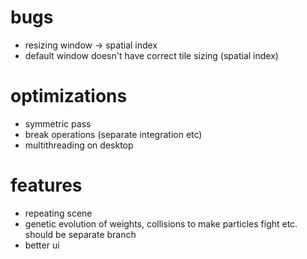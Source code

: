 # bugs
- resizing window -> spatial index
- default window doesn't have correct tile sizing (spatial index)

# optimizations
- symmetric pass
- break operations (separate integration etc)
- multithreading on desktop

# features
- repeating scene
- genetic evolution of weights, collisions to make particles fight etc. should be separate branch
- better ui